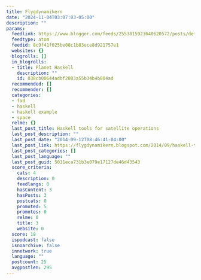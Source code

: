 ```yaml
---
title: Flygdynamikern
date: "2024-11-04T03:07:03-05:00"
description: ""
params:
  feedlink: https://www.blogger.com/feeds/2553815923640620572/posts/default
  feedtype: atom
  feedid: 8c9f41f025be08c1b83ece8d921757e1
  websites: {}
  blogrolls: []
  in_blogrolls:
  - title: Planet Haskell
    description: ""
    id: 038cb00644adbf2883a55b34b4b804ad
  recommended: []
  recommender: []
  categories:
  - fad
  - haskell
  - haskell example
  - space
  relme: {}
  last_post_title: Haskell tools for satellite operations
  last_post_description: ""
  last_post_date: "2014-09-12T08:46:41-04:00"
  last_post_link: https://flygdynamikern.blogspot.com/2014/09/haskell-tools-for-satellite-operations.html
  last_post_categories: []
  last_post_language: ""
  last_post_guid: 5011eca731b3e079e17127de46d43543
  score_criteria:
    cats: 4
    description: 0
    feedlangs: 0
    hasContent: 3
    hasPosts: 3
    postcats: 0
    promoted: 5
    promotes: 0
    relme: 0
    title: 3
    website: 0
  score: 18
  ispodcast: false
  isnoarchive: false
  innetwork: true
  language: ""
  postcount: 25
  avgpostlen: 295
---
```

